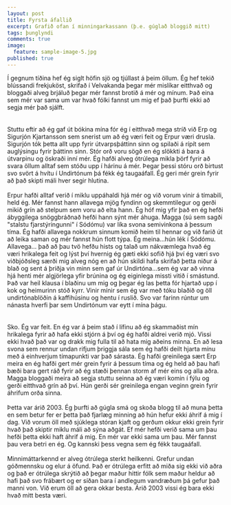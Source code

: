 ```yaml
---
layout: post
title: Fyrsta áfallið
excerpt: Grafið ofan í minningarkassann (þ.e. gúglað bloggið mitt)
tags: þunglyndi 
comments: true
image:
  feature: sample-image-5.jpg
published: true
---
```


Í gegnum tíðina hef ég siglt höfin sjö og tjúllast á þeim öllum. Ég hef tekið blússandi frekjuköst, skrifað í Velvakanda þegar mér mislíkar eitthvað og bloggaði alveg brjáluð þegar mér fannst brotið á mér og mínum. Það eina sem mér var sama um var hvað fólki fannst um mig ef það þurfti ekki að segja mér það sjálft.  
  <br><br>
Stuttu eftir að ég gaf út bókina mína fór ég í eitthvað mega stríð við Erp og Sigurjón Kjartansson sem snerist um að ég væri feit og Erpur væri drusla. Sigurjón tók þetta allt upp fyrir útvarpsþáttinn sinn og spilaði á rípít sem auglýsingu fyrir þáttinn sinn. Stór orð voru sögð en ég slökkti á bara á útvarpinu og öskraði inní mér. Ég hafði alveg ótrúlega mikla þörf fyrir að svara öllum alltaf sem stóðu upp í hárinu á mér. Þegar þessi stóru orð birtust svo svört á hvítu í Undirtónum þá fékk ég taugaáfall. Ég geri mér grein fyrir að það skipti máli hver segir hlutina. 
  <br><br>
Erpur hafði alltaf verið í miklu uppáhaldi hjá mér og við vorum vinir á tímabili, held ég. Mér fannst hann allavega mjög fyndinn og skemmtilegur og gerði mikið grín að stelpum sem voru að elta hann. Ég hóf mig yfir það en ég hefði ábyggilega snöggbráðnað hefði hann sýnt mér áhuga. Magga (sú sem sagði "stalstu fjarstýringunni" í Sódómu) var líka svona semivinkona á þessum tíma. Ég hafði allavega nokkrum sinnum komið heim til hennar og við farið út að leika saman og mér fannst hún flott týpa. Ég meina...hún lék í Sódómu. Allavega... það að þau tvö hefðu hists og talað um nákvæmlega hvað ég væri hrikalega feit og lýst því hvernig ég gæti ekki sofið hjá því ég væri svo viðbjóðsleg særði mig alveg nóg en að hún skildi hafa skrifað þetta niður á blað og sent á þriðja vin minn sem gaf úr Undirtóna...sem ég var að vinna hjá henti mér algjörlega yfir brúnina og ég eiginlega missti vitið í smástund. Það var heil klausa í blaðinu um mig og þegar ég las þetta fór hjartað upp í kok og heimurinn stóð kyrr. Vinir mínir sem ég var með tóku blaðið og öll undirtónablöðin á kaffihúsinu og hentu í ruslið. Svo var farinn rúntur um nánasta hverfi þar sem Undirtónum var eytt í mína þágu.  
 <br><br>
Sko. Ég var feit. En ég var á þeim stað í lífinu að ég skammaðist mín hrikalega fyrir að hafa ekki stjórn á því og ég hafði aldrei verið mjó. Vissi ekki hvað það var og drakk mig fulla til að hata mig aðeins minna. En að lesa svona sem rennur undan rifjum þriggja sála sem ég hafði deilt hjarta mínu með á einhverjum tímapunkti var það sárasta. Ég hafði greinilega sært Erp meira en ég hafði gert mér grein fyrir á þessum tíma og ég held að þau hafi bæði bara gert ráð fyrir að ég stæði þennan storm af mér eins og alla aðra. Magga bloggaði meira að segja stuttu seinna að ég væri komin í fýlu og gerði eitthvað grín að því. Hún gerði sér greinilega engan veginn grein fyrir áhrifum orða sinna. 
<br><br>
Þetta var árið 2003. Ég þurfti að gúgla smá og skoða blogg til að muna þetta en sem betur fer er þetta það fjarlæg minning að hún hefur ekki áhrif á mig í dag. Við vorum öll með sjúklega stóran kjaft og gerðum okkur ekki grein fyrir hvað það skiptir miklu máli að sýna aðgát. Ef mér hefði verið sama um þau hefði þetta ekki haft áhrif á mig. En mér var ekki sama um þau. Mér fannst þau vera betri en ég. Og kannski þess vegna sem ég fékk taugaáfall.
 <br><br>
Minnimáttarkennd er alveg ótrúlega sterkt heilkenni. Grefur undan góðmennsku og elur á öfund. Það er ótrúlega erfitt að miða sig ekki við aðra og það er ótrúlega skrýtið að þegar maður hittir fólk sem maður heldur að hafi það svo frábært og er síðan bara í andlegum vandræðum þá gefur það manni von. Við erum öll að gera okkar besta. Árið 2003 vissi ég bara ekki hvað mitt besta væri. 
